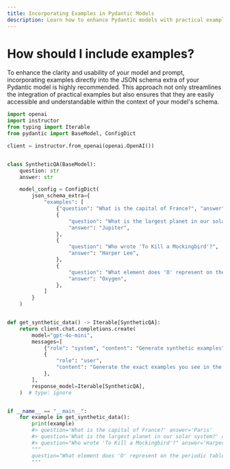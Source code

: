 ```yaml
---
title: Incorporating Examples in Pydantic Models
description: Learn how to enhance Pydantic models with practical examples for clarity and usability in JSON schemas.
---
```


# How should I include examples?

To enhance the clarity and usability of your model and prompt, incorporating examples directly into the JSON schema extra of your Pydantic model is highly recommended. This approach not only streamlines the integration of practical examples but also ensures that they are easily accessible and understandable within the context of your model's schema.

```python
import openai
import instructor
from typing import Iterable
from pydantic import BaseModel, ConfigDict

client = instructor.from_openai(openai.OpenAI())


class SyntheticQA(BaseModel):
    question: str
    answer: str

    model_config = ConfigDict(
        json_schema_extra={
            "examples": [
                {"question": "What is the capital of France?", "answer": "Paris"},
                {
                    "question": "What is the largest planet in our solar system?",
                    "answer": "Jupiter",
                },
                {
                    "question": "Who wrote 'To Kill a Mockingbird'?",
                    "answer": "Harper Lee",
                },
                {
                    "question": "What element does 'O' represent on the periodic table?",
                    "answer": "Oxygen",
                },
            ]
        }
    )


def get_synthetic_data() -> Iterable[SyntheticQA]:
    return client.chat.completions.create(
        model="gpt-4o-mini",
        messages=[
            {"role": "system", "content": "Generate synthetic examples"},
            {
                "role": "user",
                "content": "Generate the exact examples you see in the examples of this prompt. ",
            },
        ],
        response_model=Iterable[SyntheticQA],
    )  # type: ignore


if __name__ == "__main__":
    for example in get_synthetic_data():
        print(example)
        #> question='What is the capital of France?' answer='Paris'
        #> question='What is the largest planet in our solar system?' answer='Jupiter'
        #> question="Who wrote 'To Kill a Mockingbird'?" answer='Harper Lee'
        """
        question="What element does 'O' represent on the periodic table?" answer='Oxygen'
        """
```